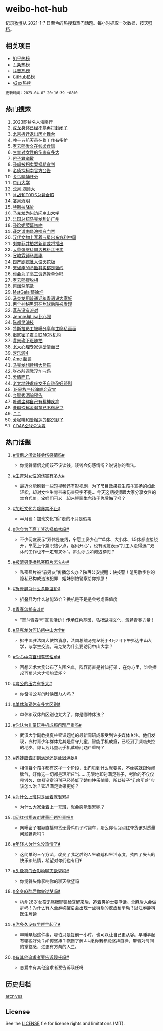 # weibo-hot-hub

记录[微博](https://www.weibo.com)从 2021-1-7 日至今的热搜和热门话题。每小时抓取一次数据，按天[归档](archives)。

## 相关项目

- [知乎热榜](https://github.com/lonnyzhang423/zhihu-hot-hub)
- [头条热榜](https://github.com/lonnyzhang423/toutiao-hot-hub)
- [抖音热榜](https://github.com/lonnyzhang423/douyin-hot-hub)
- [GitHub热榜](https://github.com/lonnyzhang423/github-hot-hub)
- [v2ex热榜](https://github.com/lonnyzhang423/v2ex-hot-hub)


`更新时间：2023-04-07 20:16:39 +0800`

## 热门搜索

1. [2023网络名人海南行](https://m.weibo.cn/search?containerid=100103type%3D1%26t%3D10%26q%3D%232023%E7%BD%91%E7%BB%9C%E5%90%8D%E4%BA%BA%E6%B5%B7%E5%8D%97%E8%A1%8C%23&stream_entry_id=51&isnewpage=1&extparam=seat%3D1%26cate%3D10103%26pos%3D0%26filter_type%3Drealtimehot%26stream_entry_id%3D51%26c_type%3D51%26dgr%3D0%26display_time%3D1680869797%26pre_seqid%3D168086979776502736894&luicode=10000011&lfid=106003type%253D25%2526t%253D3%2526disable_hot%253D1%2526filter_type%253Drealtimehot)
1. [成龙身体已经不能再打封闭了](https://m.weibo.cn/search?containerid=100103type%3D1%26t%3D10%26q%3D%23%E6%88%90%E9%BE%99%E8%BA%AB%E4%BD%93%E5%B7%B2%E7%BB%8F%E4%B8%8D%E8%83%BD%E5%86%8D%E6%89%93%E5%B0%81%E9%97%AD%E4%BA%86%23&stream_entry_id=31&isnewpage=1&extparam=seat%3D1%26stream_entry_id%3D31%26filter_type%3Drealtimehot%26lcate%3D5001%26c_type%3D31%26cate%3D5001%26pos%3D0%26q%3D%2523%25E6%2588%2590%25E9%25BE%2599%25E8%25BA%25AB%25E4%25BD%2593%25E5%25B7%25B2%25E7%25BB%258F%25E4%25B8%258D%25E8%2583%25BD%25E5%2586%258D%25E6%2589%2593%25E5%25B0%2581%25E9%2597%25AD%25E4%25BA%2586%2523%26band_rank%3D1%26realpos%3D1%26dgr%3D0%26flag%3D2%26display_time%3D1680869797%26pre_seqid%3D168086979776502736894&luicode=10000011&lfid=106003type%253D25%2526t%253D3%2526disable_hot%253D1%2526filter_type%253Drealtimehot)
1. [北京拆迁退出历史舞台](https://m.weibo.cn/search?containerid=100103type%3D1%26t%3D10%26q%3D%23%E5%8C%97%E4%BA%AC%E6%8B%86%E8%BF%81%E9%80%80%E5%87%BA%E5%8E%86%E5%8F%B2%E8%88%9E%E5%8F%B0%23&stream_entry_id=31&isnewpage=1&extparam=seat%3D1%26stream_entry_id%3D31%26filter_type%3Drealtimehot%26lcate%3D5001%26c_type%3D31%26cate%3D5001%26pos%3D1%26q%3D%2523%25E5%258C%2597%25E4%25BA%25AC%25E6%258B%2586%25E8%25BF%2581%25E9%2580%2580%25E5%2587%25BA%25E5%258E%2586%25E5%258F%25B2%25E8%2588%259E%25E5%258F%25B0%2523%26band_rank%3D2%26realpos%3D2%26dgr%3D0%26flag%3D1%26display_time%3D1680869797%26pre_seqid%3D168086979776502736894&luicode=10000011&lfid=106003type%253D25%2526t%253D3%2526disable_hot%253D1%2526filter_type%253Drealtimehot)
1. [神十五航天员在轨工作有多忙](https://m.weibo.cn/search?containerid=100103type%3D1%26t%3D10%26q%3D%23%E7%A5%9E%E5%8D%81%E4%BA%94%E8%88%AA%E5%A4%A9%E5%91%98%E5%9C%A8%E8%BD%A8%E5%B7%A5%E4%BD%9C%E6%9C%89%E5%A4%9A%E5%BF%99%23&stream_entry_id=31&isnewpage=1&extparam=seat%3D1%26stream_entry_id%3D31%26filter_type%3Drealtimehot%26lcate%3D5001%26c_type%3D31%26cate%3D5001%26pos%3D2%26q%3D%2523%25E7%25A5%259E%25E5%258D%2581%25E4%25BA%2594%25E8%2588%25AA%25E5%25A4%25A9%25E5%2591%2598%25E5%259C%25A8%25E8%25BD%25A8%25E5%25B7%25A5%25E4%25BD%259C%25E6%259C%2589%25E5%25A4%259A%25E5%25BF%2599%2523%26band_rank%3D3%26realpos%3D3%26dgr%3D0%26flag%3D0%26display_time%3D1680869797%26pre_seqid%3D168086979776502736894&luicode=10000011&lfid=106003type%253D25%2526t%253D3%2526disable_hot%253D1%2526filter_type%253Drealtimehot)
1. [罗云熙发文在线求食谱](https://m.weibo.cn/search?containerid=100103type%3D1%26t%3D10%26q%3D%23%E7%BD%97%E4%BA%91%E7%86%99%E5%8F%91%E6%96%87%E5%9C%A8%E7%BA%BF%E6%B1%82%E9%A3%9F%E8%B0%B1%23&stream_entry_id=31&isnewpage=1&extparam=seat%3D1%26stream_entry_id%3D31%26filter_type%3Drealtimehot%26lcate%3D5001%26c_type%3D31%26cate%3D5001%26pos%3D3%26q%3D%2523%25E7%25BD%2597%25E4%25BA%2591%25E7%2586%2599%25E5%258F%2591%25E6%2596%2587%25E5%259C%25A8%25E7%25BA%25BF%25E6%25B1%2582%25E9%25A3%259F%25E8%25B0%25B1%2523%26band_rank%3D4%26realpos%3D4%26dgr%3D0%26flag%3D1%26display_time%3D1680869797%26pre_seqid%3D168086979776502736894&luicode=10000011&lfid=106003type%253D25%2526t%253D3%2526disable_hot%253D1%2526filter_type%253Drealtimehot)
1. [生育对女性的伤害有多大](https://m.weibo.cn/search?containerid=100103type%3D1%26t%3D10%26q%3D%23%E7%94%9F%E8%82%B2%E5%AF%B9%E5%A5%B3%E6%80%A7%E7%9A%84%E4%BC%A4%E5%AE%B3%E6%9C%89%E5%A4%9A%E5%A4%A7%23&stream_entry_id=31&isnewpage=1&extparam=seat%3D1%26stream_entry_id%3D31%26filter_type%3Drealtimehot%26lcate%3D5001%26c_type%3D31%26cate%3D5001%26pos%3D4%26q%3D%2523%25E7%2594%259F%25E8%2582%25B2%25E5%25AF%25B9%25E5%25A5%25B3%25E6%2580%25A7%25E7%259A%2584%25E4%25BC%25A4%25E5%25AE%25B3%25E6%259C%2589%25E5%25A4%259A%25E5%25A4%25A7%2523%26band_rank%3D5%26realpos%3D5%26dgr%3D0%26flag%3D0%26display_time%3D1680869797%26pre_seqid%3D168086979776502736894&luicode=10000011&lfid=106003type%253D25%2526t%253D3%2526disable_hot%253D1%2526filter_type%253Drealtimehot)
1. [密子君道歉](https://m.weibo.cn/search?containerid=100103type%3D1%26t%3D10%26q%3D%23%E5%AF%86%E5%AD%90%E5%90%9B%E9%81%93%E6%AD%89%23&stream_entry_id=31&isnewpage=1&extparam=seat%3D1%26stream_entry_id%3D31%26filter_type%3Drealtimehot%26lcate%3D5001%26c_type%3D31%26cate%3D5001%26pos%3D5%26q%3D%2523%25E5%25AF%2586%25E5%25AD%2590%25E5%2590%259B%25E9%2581%2593%25E6%25AD%2589%2523%26band_rank%3D6%26realpos%3D6%26dgr%3D0%26flag%3D2%26display_time%3D1680869797%26pre_seqid%3D168086979776502736894&luicode=10000011&lfid=106003type%253D25%2526t%253D3%2526disable_hot%253D1%2526filter_type%253Drealtimehot)
1. [孙卓被拐卖案择期宣判](https://m.weibo.cn/search?containerid=100103type%3D1%26t%3D10%26q%3D%23%E5%AD%99%E5%8D%93%E8%A2%AB%E6%8B%90%E5%8D%96%E6%A1%88%E6%8B%A9%E6%9C%9F%E5%AE%A3%E5%88%A4%23&stream_entry_id=31&isnewpage=1&extparam=seat%3D1%26stream_entry_id%3D31%26filter_type%3Drealtimehot%26lcate%3D5001%26c_type%3D31%26cate%3D5001%26pos%3D6%26q%3D%2523%25E5%25AD%2599%25E5%258D%2593%25E8%25A2%25AB%25E6%258B%2590%25E5%258D%2596%25E6%25A1%2588%25E6%258B%25A9%25E6%259C%259F%25E5%25AE%25A3%25E5%2588%25A4%2523%26band_rank%3D7%26realpos%3D7%26dgr%3D0%26flag%3D1%26display_time%3D1680869797%26pre_seqid%3D168086979776502736894&luicode=10000011&lfid=106003type%253D25%2526t%253D3%2526disable_hot%253D1%2526filter_type%253Drealtimehot)
1. [名侦探柯南官方公告](https://m.weibo.cn/search?containerid=100103type%3D1%26t%3D10%26q%3D%23%E5%90%8D%E4%BE%A6%E6%8E%A2%E6%9F%AF%E5%8D%97%E5%AE%98%E6%96%B9%E5%85%AC%E5%91%8A%23&stream_entry_id=31&isnewpage=1&extparam=seat%3D1%26stream_entry_id%3D31%26filter_type%3Drealtimehot%26lcate%3D5001%26c_type%3D31%26cate%3D5001%26pos%3D7%26q%3D%2523%25E5%2590%258D%25E4%25BE%25A6%25E6%258E%25A2%25E6%259F%25AF%25E5%258D%2597%25E5%25AE%2598%25E6%2596%25B9%25E5%2585%25AC%25E5%2591%258A%2523%26band_rank%3D8%26realpos%3D8%26dgr%3D0%26flag%3D0%26display_time%3D1680869797%26pre_seqid%3D168086979776502736894&luicode=10000011&lfid=106003type%253D25%2526t%253D3%2526disable_hot%253D1%2526filter_type%253Drealtimehot)
1. [龙马精神开分](https://m.weibo.cn/search?containerid=100103type%3D1%26t%3D10%26q%3D%23%E9%BE%99%E9%A9%AC%E7%B2%BE%E7%A5%9E%E5%BC%80%E5%88%86%23&stream_entry_id=31&isnewpage=1&extparam=seat%3D1%26stream_entry_id%3D31%26filter_type%3Drealtimehot%26lcate%3D5001%26c_type%3D31%26cate%3D5001%26pos%3D8%26q%3D%2523%25E9%25BE%2599%25E9%25A9%25AC%25E7%25B2%25BE%25E7%25A5%259E%25E5%25BC%2580%25E5%2588%2586%2523%26band_rank%3D9%26realpos%3D9%26dgr%3D0%26flag%3D1%26display_time%3D1680869797%26pre_seqid%3D168086979776502736894&luicode=10000011&lfid=106003type%253D25%2526t%253D3%2526disable_hot%253D1%2526filter_type%253Drealtimehot)
1. [中山大学](https://m.weibo.cn/search?containerid=100103type%3D1%26t%3D10%26q%3D%E4%B8%AD%E5%B1%B1%E5%A4%A7%E5%AD%A6&stream_entry_id=31&isnewpage=1&extparam=seat%3D1%26stream_entry_id%3D31%26filter_type%3Drealtimehot%26lcate%3D5001%26c_type%3D31%26cate%3D5001%26pos%3D9%26q%3D%25E4%25B8%25AD%25E5%25B1%25B1%25E5%25A4%25A7%25E5%25AD%25A6%26band_rank%3D10%26realpos%3D10%26dgr%3D0%26flag%3D2%26display_time%3D1680869797%26pre_seqid%3D168086979776502736894&luicode=10000011&lfid=106003type%253D25%2526t%253D3%2526disable_hot%253D1%2526filter_type%253Drealtimehot)
1. [沈月 湖师大](https://m.weibo.cn/search?containerid=100103type%3D1%26t%3D10%26q%3D%E6%B2%88%E6%9C%88+%E6%B9%96%E5%B8%88%E5%A4%A7&stream_entry_id=31&isnewpage=1&extparam=seat%3D1%26stream_entry_id%3D31%26filter_type%3Drealtimehot%26lcate%3D5001%26c_type%3D31%26cate%3D5001%26pos%3D10%26q%3D%25E6%25B2%2588%25E6%259C%2588%2520%25E6%25B9%2596%25E5%25B8%2588%25E5%25A4%25A7%26band_rank%3D11%26realpos%3D11%26dgr%3D0%26flag%3D2%26display_time%3D1680869797%26pre_seqid%3D168086979776502736894&luicode=10000011&lfid=106003type%253D25%2526t%253D3%2526disable_hot%253D1%2526filter_type%253Drealtimehot)
1. [肖战和TODS总裁合照](https://m.weibo.cn/search?containerid=100103type%3D1%26t%3D10%26q%3D%23%E8%82%96%E6%88%98%E5%92%8CTODS%E6%80%BB%E8%A3%81%E5%90%88%E7%85%A7%23&stream_entry_id=31&isnewpage=1&extparam=seat%3D1%26stream_entry_id%3D31%26filter_type%3Drealtimehot%26lcate%3D5001%26c_type%3D31%26cate%3D5001%26pos%3D11%26q%3D%2523%25E8%2582%2596%25E6%2588%2598%25E5%2592%258CTODS%25E6%2580%25BB%25E8%25A3%2581%25E5%2590%2588%25E7%2585%25A7%2523%26band_rank%3D12%26realpos%3D12%26dgr%3D0%26flag%3D1%26display_time%3D1680869797%26pre_seqid%3D168086979776502736894&luicode=10000011&lfid=106003type%253D25%2526t%253D3%2526disable_hot%253D1%2526filter_type%253Drealtimehot)
1. [裳月烬明](https://m.weibo.cn/search?containerid=100103type%3D1%26t%3D10%26q%3D%E8%A3%B3%E6%9C%88%E7%83%AC%E6%98%8E&stream_entry_id=31&isnewpage=1&extparam=seat%3D1%26stream_entry_id%3D31%26filter_type%3Drealtimehot%26lcate%3D5001%26c_type%3D31%26cate%3D5001%26pos%3D12%26q%3D%25E8%25A3%25B3%25E6%259C%2588%25E7%2583%25AC%25E6%2598%258E%26band_rank%3D13%26realpos%3D13%26dgr%3D0%26flag%3D0%26display_time%3D1680869797%26pre_seqid%3D168086979776502736894&luicode=10000011&lfid=106003type%253D25%2526t%253D3%2526disable_hot%253D1%2526filter_type%253Drealtimehot)
1. [特斯拉降价](https://m.weibo.cn/search?containerid=100103type%3D1%26t%3D10%26q%3D%E7%89%B9%E6%96%AF%E6%8B%89%E9%99%8D%E4%BB%B7&stream_entry_id=31&isnewpage=1&extparam=seat%3D1%26stream_entry_id%3D31%26filter_type%3Drealtimehot%26lcate%3D5001%26c_type%3D31%26cate%3D5001%26pos%3D13%26q%3D%25E7%2589%25B9%25E6%2596%25AF%25E6%258B%2589%25E9%2599%258D%25E4%25BB%25B7%26band_rank%3D14%26realpos%3D14%26dgr%3D0%26flag%3D0%26display_time%3D1680869797%26pre_seqid%3D168086979776502736894&luicode=10000011&lfid=106003type%253D25%2526t%253D3%2526disable_hot%253D1%2526filter_type%253Drealtimehot)
1. [马克龙为何访问中山大学](https://m.weibo.cn/search?containerid=100103type%3D1%26t%3D10%26q%3D%23%E9%A9%AC%E5%85%8B%E9%BE%99%E4%B8%BA%E4%BD%95%E8%AE%BF%E9%97%AE%E4%B8%AD%E5%B1%B1%E5%A4%A7%E5%AD%A6%23&stream_entry_id=31&isnewpage=1&extparam=seat%3D1%26stream_entry_id%3D31%26filter_type%3Drealtimehot%26lcate%3D5001%26c_type%3D31%26cate%3D5001%26pos%3D14%26q%3D%2523%25E9%25A9%25AC%25E5%2585%258B%25E9%25BE%2599%25E4%25B8%25BA%25E4%25BD%2595%25E8%25AE%25BF%25E9%2597%25AE%25E4%25B8%25AD%25E5%25B1%25B1%25E5%25A4%25A7%25E5%25AD%25A6%2523%26band_rank%3D15%26realpos%3D15%26dgr%3D0%26flag%3D0%26display_time%3D1680869797%26pre_seqid%3D168086979776502736894&luicode=10000011&lfid=106003type%253D25%2526t%253D3%2526disable_hot%253D1%2526filter_type%253Drealtimehot)
1. [法国总统马克龙到访广州](https://m.weibo.cn/search?containerid=100103type%3D1%26t%3D10%26q%3D%23%E6%B3%95%E5%9B%BD%E6%80%BB%E7%BB%9F%E9%A9%AC%E5%85%8B%E9%BE%99%E5%88%B0%E8%AE%BF%E5%B9%BF%E5%B7%9E%23&stream_entry_id=31&isnewpage=1&extparam=seat%3D1%26stream_entry_id%3D31%26filter_type%3Drealtimehot%26lcate%3D5001%26c_type%3D31%26cate%3D5001%26pos%3D15%26q%3D%2523%25E6%25B3%2595%25E5%259B%25BD%25E6%2580%25BB%25E7%25BB%259F%25E9%25A9%25AC%25E5%2585%258B%25E9%25BE%2599%25E5%2588%25B0%25E8%25AE%25BF%25E5%25B9%25BF%25E5%25B7%259E%2523%26band_rank%3D16%26realpos%3D16%26dgr%3D0%26flag%3D0%26display_time%3D1680869797%26pre_seqid%3D168086979776502736894&luicode=10000011&lfid=106003type%253D25%2526t%253D3%2526disable_hot%253D1%2526filter_type%253Drealtimehot)
1. [孙珍妮荧幕初吻](https://m.weibo.cn/search?containerid=100103type%3D1%26t%3D10%26q%3D%23%E5%AD%99%E7%8F%8D%E5%A6%AE%E8%8D%A7%E5%B9%95%E5%88%9D%E5%90%BB%23&stream_entry_id=31&isnewpage=1&extparam=seat%3D1%26stream_entry_id%3D31%26filter_type%3Drealtimehot%26lcate%3D5001%26c_type%3D31%26cate%3D5001%26pos%3D16%26q%3D%2523%25E5%25AD%2599%25E7%258F%258D%25E5%25A6%25AE%25E8%258D%25A7%25E5%25B9%2595%25E5%2588%259D%25E5%2590%25BB%2523%26band_rank%3D17%26realpos%3D17%26dgr%3D0%26flag%3D1%26display_time%3D1680869797%26pre_seqid%3D168086979776502736894&luicode=10000011&lfid=106003type%253D25%2526t%253D3%2526disable_hot%253D1%2526filter_type%253Drealtimehot)
1. [薛之谦南昌演唱会门票](https://m.weibo.cn/search?containerid=100103type%3D1%26t%3D10%26q%3D%E8%96%9B%E4%B9%8B%E8%B0%A6%E5%8D%97%E6%98%8C%E6%BC%94%E5%94%B1%E4%BC%9A%E9%97%A8%E7%A5%A8&stream_entry_id=31&isnewpage=1&extparam=seat%3D1%26stream_entry_id%3D31%26filter_type%3Drealtimehot%26lcate%3D5001%26c_type%3D31%26cate%3D5001%26pos%3D17%26q%3D%25E8%2596%259B%25E4%25B9%258B%25E8%25B0%25A6%25E5%258D%2597%25E6%2598%258C%25E6%25BC%2594%25E5%2594%25B1%25E4%25BC%259A%25E9%2597%25A8%25E7%25A5%25A8%26band_rank%3D18%26realpos%3D18%26dgr%3D0%26flag%3D0%26display_time%3D1680869797%26pre_seqid%3D168086979776502736894&luicode=10000011&lfid=106003type%253D25%2526t%253D3%2526disable_hot%253D1%2526filter_type%253Drealtimehot)
1. [汉代文物上写着五星出东方利中国](https://m.weibo.cn/search?containerid=100103type%3D1%26t%3D10%26q%3D%23%E6%B1%89%E4%BB%A3%E6%96%87%E7%89%A9%E4%B8%8A%E5%86%99%E7%9D%80%E4%BA%94%E6%98%9F%E5%87%BA%E4%B8%9C%E6%96%B9%E5%88%A9%E4%B8%AD%E5%9B%BD%23&stream_entry_id=31&isnewpage=1&extparam=seat%3D1%26stream_entry_id%3D31%26filter_type%3Drealtimehot%26lcate%3D5001%26c_type%3D31%26cate%3D5001%26pos%3D18%26q%3D%2523%25E6%25B1%2589%25E4%25BB%25A3%25E6%2596%2587%25E7%2589%25A9%25E4%25B8%258A%25E5%2586%2599%25E7%259D%2580%25E4%25BA%2594%25E6%2598%259F%25E5%2587%25BA%25E4%25B8%259C%25E6%2596%25B9%25E5%2588%25A9%25E4%25B8%25AD%25E5%259B%25BD%2523%26band_rank%3D19%26realpos%3D19%26dgr%3D0%26flag%3D1%26display_time%3D1680869797%26pre_seqid%3D168086979776502736894&luicode=10000011&lfid=106003type%253D25%2526t%253D3%2526disable_hot%253D1%2526filter_type%253Drealtimehot)
1. [刘亦菲井柏然新剧或将播出](https://m.weibo.cn/search?containerid=100103type%3D1%26t%3D10%26q%3D%23%E5%88%98%E4%BA%A6%E8%8F%B2%E4%BA%95%E6%9F%8F%E7%84%B6%E6%96%B0%E5%89%A7%E6%88%96%E5%B0%86%E6%92%AD%E5%87%BA%23&stream_entry_id=31&isnewpage=1&extparam=seat%3D1%26stream_entry_id%3D31%26filter_type%3Drealtimehot%26lcate%3D5001%26c_type%3D31%26cate%3D5001%26pos%3D19%26q%3D%2523%25E5%2588%2598%25E4%25BA%25A6%25E8%258F%25B2%25E4%25BA%2595%25E6%259F%258F%25E7%2584%25B6%25E6%2596%25B0%25E5%2589%25A7%25E6%2588%2596%25E5%25B0%2586%25E6%2592%25AD%25E5%2587%25BA%2523%26band_rank%3D20%26realpos%3D20%26dgr%3D0%26flag%3D0%26display_time%3D1680869797%26pre_seqid%3D168086979776502736894&luicode=10000011&lfid=106003type%253D25%2526t%253D3%2526disable_hot%253D1%2526filter_type%253Drealtimehot)
1. [大量张继科周边被粉丝甩卖](https://m.weibo.cn/search?containerid=100103type%3D1%26t%3D10%26q%3D%23%E5%A4%A7%E9%87%8F%E5%BC%A0%E7%BB%A7%E7%A7%91%E5%91%A8%E8%BE%B9%E8%A2%AB%E7%B2%89%E4%B8%9D%E7%94%A9%E5%8D%96%23&stream_entry_id=31&isnewpage=1&extparam=seat%3D1%26stream_entry_id%3D31%26filter_type%3Drealtimehot%26lcate%3D5001%26c_type%3D31%26cate%3D5001%26pos%3D20%26q%3D%2523%25E5%25A4%25A7%25E9%2587%258F%25E5%25BC%25A0%25E7%25BB%25A7%25E7%25A7%2591%25E5%2591%25A8%25E8%25BE%25B9%25E8%25A2%25AB%25E7%25B2%2589%25E4%25B8%259D%25E7%2594%25A9%25E5%258D%2596%2523%26band_rank%3D21%26realpos%3D21%26dgr%3D0%26flag%3D2%26display_time%3D1680869797%26pre_seqid%3D168086979776502736894&luicode=10000011&lfid=106003type%253D25%2526t%253D3%2526disable_hot%253D1%2526filter_type%253Drealtimehot)
1. [贺峻霖锤马嘉祺](https://m.weibo.cn/search?containerid=100103type%3D1%26t%3D10%26q%3D%23%E8%B4%BA%E5%B3%BB%E9%9C%96%E9%94%A4%E9%A9%AC%E5%98%89%E7%A5%BA%23&stream_entry_id=31&isnewpage=1&extparam=seat%3D1%26stream_entry_id%3D31%26filter_type%3Drealtimehot%26lcate%3D5001%26c_type%3D31%26cate%3D5001%26pos%3D21%26q%3D%2523%25E8%25B4%25BA%25E5%25B3%25BB%25E9%259C%2596%25E9%2594%25A4%25E9%25A9%25AC%25E5%2598%2589%25E7%25A5%25BA%2523%26band_rank%3D22%26realpos%3D22%26dgr%3D0%26flag%3D1%26display_time%3D1680869797%26pre_seqid%3D168086979776502736894&luicode=10000011&lfid=106003type%253D25%2526t%253D3%2526disable_hot%253D1%2526filter_type%253Drealtimehot)
1. [国产剧疯批人设天花板](https://m.weibo.cn/search?containerid=100103type%3D1%26t%3D10%26q%3D%23%E5%9B%BD%E4%BA%A7%E5%89%A7%E7%96%AF%E6%89%B9%E4%BA%BA%E8%AE%BE%E5%A4%A9%E8%8A%B1%E6%9D%BF%23&stream_entry_id=31&isnewpage=1&extparam=seat%3D1%26stream_entry_id%3D31%26filter_type%3Drealtimehot%26lcate%3D5001%26c_type%3D31%26cate%3D5001%26pos%3D22%26q%3D%2523%25E5%259B%25BD%25E4%25BA%25A7%25E5%2589%25A7%25E7%2596%25AF%25E6%2589%25B9%25E4%25BA%25BA%25E8%25AE%25BE%25E5%25A4%25A9%25E8%258A%25B1%25E6%259D%25BF%2523%26band_rank%3D23%26realpos%3D23%26dgr%3D0%26flag%3D1%26display_time%3D1680869797%26pre_seqid%3D168086979776502736894&luicode=10000011&lfid=106003type%253D25%2526t%253D3%2526disable_hot%253D1%2526filter_type%253Drealtimehot)
1. [天蝎座的冷酷其实都是装的](https://m.weibo.cn/search?containerid=100103type%3D1%26t%3D10%26q%3D%23%E5%A4%A9%E8%9D%8E%E5%BA%A7%E7%9A%84%E5%86%B7%E9%85%B7%E5%85%B6%E5%AE%9E%E9%83%BD%E6%98%AF%E8%A3%85%E7%9A%84%23&stream_entry_id=31&isnewpage=1&extparam=seat%3D1%26stream_entry_id%3D31%26filter_type%3Drealtimehot%26lcate%3D5001%26c_type%3D31%26cate%3D5001%26pos%3D23%26q%3D%2523%25E5%25A4%25A9%25E8%259D%258E%25E5%25BA%25A7%25E7%259A%2584%25E5%2586%25B7%25E9%2585%25B7%25E5%2585%25B6%25E5%25AE%259E%25E9%2583%25BD%25E6%2598%25AF%25E8%25A3%2585%25E7%259A%2584%2523%26band_rank%3D24%26realpos%3D24%26dgr%3D0%26flag%3D0%26display_time%3D1680869797%26pre_seqid%3D168086979776502736894&luicode=10000011&lfid=106003type%253D25%2526t%253D3%2526disable_hot%253D1%2526filter_type%253Drealtimehot)
1. [你会为了高工资选择单休吗](https://m.weibo.cn/search?containerid=100103type%3D1%26t%3D10%26q%3D%23%E4%BD%A0%E4%BC%9A%E4%B8%BA%E4%BA%86%E9%AB%98%E5%B7%A5%E8%B5%84%E9%80%89%E6%8B%A9%E5%8D%95%E4%BC%91%E5%90%97%23&stream_entry_id=31&isnewpage=1&extparam=seat%3D1%26stream_entry_id%3D31%26filter_type%3Drealtimehot%26lcate%3D5001%26c_type%3D31%26cate%3D5001%26pos%3D24%26q%3D%2523%25E4%25BD%25A0%25E4%25BC%259A%25E4%25B8%25BA%25E4%25BA%2586%25E9%25AB%2598%25E5%25B7%25A5%25E8%25B5%2584%25E9%2580%2589%25E6%258B%25A9%25E5%258D%2595%25E4%25BC%2591%25E5%2590%2597%2523%26band_rank%3D25%26realpos%3D25%26dgr%3D0%26flag%3D0%26display_time%3D1680869797%26pre_seqid%3D168086979776502736894&luicode=10000011&lfid=106003type%253D25%2526t%253D3%2526disable_hot%253D1%2526filter_type%253Drealtimehot)
1. [罗云熙瘦脱相](https://m.weibo.cn/search?containerid=100103type%3D1%26t%3D10%26q%3D%E7%BD%97%E4%BA%91%E7%86%99%E7%98%A6%E8%84%B1%E7%9B%B8&stream_entry_id=31&isnewpage=1&extparam=seat%3D1%26stream_entry_id%3D31%26filter_type%3Drealtimehot%26lcate%3D5001%26c_type%3D31%26cate%3D5001%26pos%3D25%26q%3D%25E7%25BD%2597%25E4%25BA%2591%25E7%2586%2599%25E7%2598%25A6%25E8%2584%25B1%25E7%259B%25B8%26band_rank%3D26%26realpos%3D26%26dgr%3D0%26flag%3D0%26display_time%3D1680869797%26pre_seqid%3D168086979776502736894&luicode=10000011&lfid=106003type%253D25%2526t%253D3%2526disable_hot%253D1%2526filter_type%253Drealtimehot)
1. [南烟斋笔录](https://m.weibo.cn/search?containerid=100103type%3D1%26t%3D10%26q%3D%E5%8D%97%E7%83%9F%E6%96%8B%E7%AC%94%E5%BD%95&stream_entry_id=31&isnewpage=1&extparam=seat%3D1%26stream_entry_id%3D31%26filter_type%3Drealtimehot%26lcate%3D5001%26c_type%3D31%26cate%3D5001%26pos%3D26%26q%3D%25E5%258D%2597%25E7%2583%259F%25E6%2596%258B%25E7%25AC%2594%25E5%25BD%2595%26band_rank%3D27%26realpos%3D27%26dgr%3D0%26flag%3D0%26display_time%3D1680869797%26pre_seqid%3D168086979776502736894&luicode=10000011&lfid=106003type%253D25%2526t%253D3%2526disable_hot%253D1%2526filter_type%253Drealtimehot)
1. [MetGala 蔡徐坤](https://m.weibo.cn/search?containerid=100103type%3D1%26t%3D10%26q%3DMetGala+%E8%94%A1%E5%BE%90%E5%9D%A4&stream_entry_id=31&isnewpage=1&extparam=seat%3D1%26stream_entry_id%3D31%26filter_type%3Drealtimehot%26lcate%3D5001%26c_type%3D31%26cate%3D5001%26pos%3D27%26q%3DMetGala%2520%25E8%2594%25A1%25E5%25BE%2590%25E5%259D%25A4%26band_rank%3D28%26realpos%3D28%26dgr%3D0%26flag%3D0%26display_time%3D1680869797%26pre_seqid%3D168086979776502736894&luicode=10000011&lfid=106003type%253D25%2526t%253D3%2526disable_hot%253D1%2526filter_type%253Drealtimehot)
1. [马克龙用普通话和粤语说大家好](https://m.weibo.cn/search?containerid=100103type%3D1%26t%3D10%26q%3D%23%E9%A9%AC%E5%85%8B%E9%BE%99%E7%94%A8%E6%99%AE%E9%80%9A%E8%AF%9D%E5%92%8C%E7%B2%A4%E8%AF%AD%E8%AF%B4%E5%A4%A7%E5%AE%B6%E5%A5%BD%23&stream_entry_id=31&isnewpage=1&extparam=seat%3D1%26stream_entry_id%3D31%26filter_type%3Drealtimehot%26lcate%3D5001%26c_type%3D31%26cate%3D5001%26pos%3D28%26q%3D%2523%25E9%25A9%25AC%25E5%2585%258B%25E9%25BE%2599%25E7%2594%25A8%25E6%2599%25AE%25E9%2580%259A%25E8%25AF%259D%25E5%2592%258C%25E7%25B2%25A4%25E8%25AF%25AD%25E8%25AF%25B4%25E5%25A4%25A7%25E5%25AE%25B6%25E5%25A5%25BD%2523%26band_rank%3D29%26realpos%3D29%26dgr%3D0%26flag%3D0%26display_time%3D1680869797%26pre_seqid%3D168086979776502736894&luicode=10000011&lfid=106003type%253D25%2526t%253D3%2526disable_hot%253D1%2526filter_type%253Drealtimehot)
1. [两个神秘黑洞在地球后院被发现](https://m.weibo.cn/search?containerid=100103type%3D1%26t%3D10%26q%3D%23%E4%B8%A4%E4%B8%AA%E7%A5%9E%E7%A7%98%E9%BB%91%E6%B4%9E%E5%9C%A8%E5%9C%B0%E7%90%83%E5%90%8E%E9%99%A2%E8%A2%AB%E5%8F%91%E7%8E%B0%23&stream_entry_id=31&isnewpage=1&extparam=seat%3D1%26stream_entry_id%3D31%26filter_type%3Drealtimehot%26lcate%3D5001%26c_type%3D31%26cate%3D5001%26pos%3D29%26q%3D%2523%25E4%25B8%25A4%25E4%25B8%25AA%25E7%25A5%259E%25E7%25A7%2598%25E9%25BB%2591%25E6%25B4%259E%25E5%259C%25A8%25E5%259C%25B0%25E7%2590%2583%25E5%2590%258E%25E9%2599%25A2%25E8%25A2%25AB%25E5%258F%2591%25E7%258E%25B0%2523%26band_rank%3D30%26realpos%3D30%26dgr%3D0%26flag%3D0%26display_time%3D1680869797%26pre_seqid%3D168086979776502736894&luicode=10000011&lfid=106003type%253D25%2526t%253D3%2526disable_hot%253D1%2526filter_type%253Drealtimehot)
1. [草东没有派对](https://m.weibo.cn/search?containerid=100103type%3D1%26t%3D10%26q%3D%E8%8D%89%E4%B8%9C%E6%B2%A1%E6%9C%89%E6%B4%BE%E5%AF%B9&stream_entry_id=31&isnewpage=1&extparam=seat%3D1%26stream_entry_id%3D31%26filter_type%3Drealtimehot%26lcate%3D5001%26c_type%3D31%26cate%3D5001%26pos%3D30%26q%3D%25E8%258D%2589%25E4%25B8%259C%25E6%25B2%25A1%25E6%259C%2589%25E6%25B4%25BE%25E5%25AF%25B9%26band_rank%3D31%26realpos%3D31%26dgr%3D0%26flag%3D1%26display_time%3D1680869797%26pre_seqid%3D168086979776502736894&luicode=10000011&lfid=106003type%253D25%2526t%253D3%2526disable_hot%253D1%2526filter_type%253Drealtimehot)
1. [Jennie与Lisa比心照](https://m.weibo.cn/search?containerid=100103type%3D1%26t%3D10%26q%3D%23Jennie%E4%B8%8ELisa%E6%AF%94%E5%BF%83%E7%85%A7%23&stream_entry_id=31&isnewpage=1&extparam=seat%3D1%26stream_entry_id%3D31%26filter_type%3Drealtimehot%26lcate%3D5001%26c_type%3D31%26cate%3D5001%26pos%3D31%26q%3D%2523Jennie%25E4%25B8%258ELisa%25E6%25AF%2594%25E5%25BF%2583%25E7%2585%25A7%2523%26band_rank%3D32%26realpos%3D32%26dgr%3D0%26flag%3D1%26display_time%3D1680869797%26pre_seqid%3D168086979776502736894&luicode=10000011&lfid=106003type%253D25%2526t%253D3%2526disable_hot%253D1%2526filter_type%253Drealtimehot)
1. [陈都灵演技](https://m.weibo.cn/search?containerid=100103type%3D1%26t%3D10%26q%3D%E9%99%88%E9%83%BD%E7%81%B5%E6%BC%94%E6%8A%80&stream_entry_id=31&isnewpage=1&extparam=seat%3D1%26stream_entry_id%3D31%26filter_type%3Drealtimehot%26lcate%3D5001%26c_type%3D31%26cate%3D5001%26pos%3D32%26q%3D%25E9%2599%2588%25E9%2583%25BD%25E7%2581%25B5%25E6%25BC%2594%25E6%258A%2580%26band_rank%3D33%26realpos%3D33%26dgr%3D0%26flag%3D0%26display_time%3D1680869797%26pre_seqid%3D168086979776502736894&luicode=10000011&lfid=106003type%253D25%2526t%253D3%2526disable_hot%253D1%2526filter_type%253Drealtimehot)
1. [特斯拉员工被曝分享车主隐私画面](https://m.weibo.cn/search?containerid=100103type%3D1%26t%3D10%26q%3D%23%E7%89%B9%E6%96%AF%E6%8B%89%E5%91%98%E5%B7%A5%E8%A2%AB%E6%9B%9D%E5%88%86%E4%BA%AB%E8%BD%A6%E4%B8%BB%E9%9A%90%E7%A7%81%E7%94%BB%E9%9D%A2%23&stream_entry_id=31&isnewpage=1&extparam=seat%3D1%26stream_entry_id%3D31%26filter_type%3Drealtimehot%26lcate%3D5001%26c_type%3D31%26cate%3D5001%26pos%3D33%26q%3D%2523%25E7%2589%25B9%25E6%2596%25AF%25E6%258B%2589%25E5%2591%2598%25E5%25B7%25A5%25E8%25A2%25AB%25E6%259B%259D%25E5%2588%2586%25E4%25BA%25AB%25E8%25BD%25A6%25E4%25B8%25BB%25E9%259A%2590%25E7%25A7%2581%25E7%2594%25BB%25E9%259D%25A2%2523%26band_rank%3D34%26realpos%3D34%26dgr%3D0%26flag%3D0%26display_time%3D1680869797%26pre_seqid%3D168086979776502736894&luicode=10000011&lfid=106003type%253D25%2526t%253D3%2526disable_hot%253D1%2526filter_type%253Drealtimehot)
1. [起底密子君关联MCN机构](https://m.weibo.cn/search?containerid=100103type%3D1%26t%3D10%26q%3D%23%E8%B5%B7%E5%BA%95%E5%AF%86%E5%AD%90%E5%90%9B%E5%85%B3%E8%81%94MCN%E6%9C%BA%E6%9E%84%23&stream_entry_id=31&isnewpage=1&extparam=seat%3D1%26stream_entry_id%3D31%26filter_type%3Drealtimehot%26lcate%3D5001%26c_type%3D31%26cate%3D5001%26pos%3D34%26q%3D%2523%25E8%25B5%25B7%25E5%25BA%2595%25E5%25AF%2586%25E5%25AD%2590%25E5%2590%259B%25E5%2585%25B3%25E8%2581%2594MCN%25E6%259C%25BA%25E6%259E%2584%2523%26band_rank%3D35%26realpos%3D35%26dgr%3D0%26flag%3D0%26display_time%3D1680869797%26pre_seqid%3D168086979776502736894&luicode=10000011&lfid=106003type%253D25%2526t%253D3%2526disable_hot%253D1%2526filter_type%253Drealtimehot)
1. [黄景瑜下班随拍](https://m.weibo.cn/search?containerid=100103type%3D1%26t%3D10%26q%3D%23%E9%BB%84%E6%99%AF%E7%91%9C%E4%B8%8B%E7%8F%AD%E9%9A%8F%E6%8B%8D%23&stream_entry_id=31&isnewpage=1&extparam=seat%3D1%26stream_entry_id%3D31%26filter_type%3Drealtimehot%26lcate%3D5001%26c_type%3D31%26cate%3D5001%26pos%3D35%26q%3D%2523%25E9%25BB%2584%25E6%2599%25AF%25E7%2591%259C%25E4%25B8%258B%25E7%258F%25AD%25E9%259A%258F%25E6%258B%258D%2523%26band_rank%3D36%26realpos%3D36%26dgr%3D0%26flag%3D1%26display_time%3D1680869797%26pre_seqid%3D168086979776502736894&luicode=10000011&lfid=106003type%253D25%2526t%253D3%2526disable_hot%253D1%2526filter_type%253Drealtimehot)
1. [北大心理专家评爱情而已](https://m.weibo.cn/search?containerid=100103type%3D1%26t%3D10%26q%3D%23%E5%8C%97%E5%A4%A7%E5%BF%83%E7%90%86%E4%B8%93%E5%AE%B6%E8%AF%84%E7%88%B1%E6%83%85%E8%80%8C%E5%B7%B2%23&stream_entry_id=31&isnewpage=1&extparam=seat%3D1%26stream_entry_id%3D31%26filter_type%3Drealtimehot%26lcate%3D5001%26c_type%3D31%26cate%3D5001%26pos%3D36%26q%3D%2523%25E5%258C%2597%25E5%25A4%25A7%25E5%25BF%2583%25E7%2590%2586%25E4%25B8%2593%25E5%25AE%25B6%25E8%25AF%2584%25E7%2588%25B1%25E6%2583%2585%25E8%2580%258C%25E5%25B7%25B2%2523%26band_rank%3D37%26realpos%3D37%26dgr%3D0%26flag%3D1%26display_time%3D1680869797%26pre_seqid%3D168086979776502736894&luicode=10000011&lfid=106003type%253D25%2526t%253D3%2526disable_hot%253D1%2526filter_type%253Drealtimehot)
1. [欢乐颂4](https://m.weibo.cn/search?containerid=100103type%3D1%26t%3D10%26q%3D%E6%AC%A2%E4%B9%90%E9%A2%824&stream_entry_id=31&isnewpage=1&extparam=seat%3D1%26stream_entry_id%3D31%26filter_type%3Drealtimehot%26lcate%3D5001%26c_type%3D31%26cate%3D5001%26pos%3D37%26q%3D%25E6%25AC%25A2%25E4%25B9%2590%25E9%25A2%25824%26band_rank%3D38%26realpos%3D38%26dgr%3D0%26flag%3D1%26display_time%3D1680869797%26pre_seqid%3D168086979776502736894&luicode=10000011&lfid=106003type%253D25%2526t%253D3%2526disable_hot%253D1%2526filter_type%253Drealtimehot)
1. [Ame 超哥](https://m.weibo.cn/search?containerid=100103type%3D1%26t%3D10%26q%3DAme+%E8%B6%85%E5%93%A5&stream_entry_id=31&isnewpage=1&extparam=seat%3D1%26stream_entry_id%3D31%26filter_type%3Drealtimehot%26lcate%3D5001%26c_type%3D31%26cate%3D5001%26pos%3D38%26q%3DAme%2520%25E8%25B6%2585%25E5%2593%25A5%26band_rank%3D39%26realpos%3D39%26dgr%3D0%26flag%3D1%26display_time%3D1680869797%26pre_seqid%3D168086979776502736894&luicode=10000011&lfid=106003type%253D25%2526t%253D3%2526disable_hot%253D1%2526filter_type%253Drealtimehot)
1. [马克龙想续租大熊猫](https://m.weibo.cn/search?containerid=100103type%3D1%26t%3D10%26q%3D%23%E9%A9%AC%E5%85%8B%E9%BE%99%E6%83%B3%E7%BB%AD%E7%A7%9F%E5%A4%A7%E7%86%8A%E7%8C%AB%23&stream_entry_id=31&isnewpage=1&extparam=seat%3D1%26stream_entry_id%3D31%26filter_type%3Drealtimehot%26lcate%3D5001%26c_type%3D31%26cate%3D5001%26pos%3D39%26q%3D%2523%25E9%25A9%25AC%25E5%2585%258B%25E9%25BE%2599%25E6%2583%25B3%25E7%25BB%25AD%25E7%25A7%259F%25E5%25A4%25A7%25E7%2586%258A%25E7%258C%25AB%2523%26band_rank%3D40%26realpos%3D40%26dgr%3D0%26flag%3D0%26display_time%3D1680869797%26pre_seqid%3D168086979776502736894&luicode=10000011&lfid=106003type%253D25%2526t%253D3%2526disable_hot%253D1%2526filter_type%253Drealtimehot)
1. [张杰辟谣武汉加五场](https://m.weibo.cn/search?containerid=100103type%3D1%26t%3D10%26q%3D%23%E5%BC%A0%E6%9D%B0%E8%BE%9F%E8%B0%A3%E6%AD%A6%E6%B1%89%E5%8A%A0%E4%BA%94%E5%9C%BA%23&stream_entry_id=31&isnewpage=1&extparam=seat%3D1%26stream_entry_id%3D31%26filter_type%3Drealtimehot%26lcate%3D5001%26c_type%3D31%26cate%3D5001%26pos%3D40%26q%3D%2523%25E5%25BC%25A0%25E6%259D%25B0%25E8%25BE%259F%25E8%25B0%25A3%25E6%25AD%25A6%25E6%25B1%2589%25E5%258A%25A0%25E4%25BA%2594%25E5%259C%25BA%2523%26band_rank%3D41%26realpos%3D41%26dgr%3D0%26flag%3D0%26display_time%3D1680869797%26pre_seqid%3D168086979776502736894&luicode=10000011&lfid=106003type%253D25%2526t%253D3%2526disable_hot%253D1%2526filter_type%253Drealtimehot)
1. [爱情而已](https://m.weibo.cn/search?containerid=100103type%3D1%26t%3D10%26q%3D%E7%88%B1%E6%83%85%E8%80%8C%E5%B7%B2&stream_entry_id=31&isnewpage=1&extparam=seat%3D1%26stream_entry_id%3D31%26filter_type%3Drealtimehot%26lcate%3D5001%26c_type%3D31%26cate%3D5001%26pos%3D41%26q%3D%25E7%2588%25B1%25E6%2583%2585%25E8%2580%258C%25E5%25B7%25B2%26band_rank%3D42%26realpos%3D42%26dgr%3D0%26flag%3D1%26display_time%3D1680869797%26pre_seqid%3D168086979776502736894&luicode=10000011&lfid=106003type%253D25%2526t%253D3%2526disable_hot%253D1%2526filter_type%253Drealtimehot)
1. [老太地铁求座女子自称孕妇怒怼](https://m.weibo.cn/search?containerid=100103type%3D1%26t%3D10%26q%3D%23%E8%80%81%E5%A4%AA%E5%9C%B0%E9%93%81%E6%B1%82%E5%BA%A7%E5%A5%B3%E5%AD%90%E8%87%AA%E7%A7%B0%E5%AD%95%E5%A6%87%E6%80%92%E6%80%BC%23&stream_entry_id=31&isnewpage=1&extparam=seat%3D1%26stream_entry_id%3D31%26filter_type%3Drealtimehot%26lcate%3D5001%26c_type%3D31%26cate%3D5001%26pos%3D42%26q%3D%2523%25E8%2580%2581%25E5%25A4%25AA%25E5%259C%25B0%25E9%2593%2581%25E6%25B1%2582%25E5%25BA%25A7%25E5%25A5%25B3%25E5%25AD%2590%25E8%2587%25AA%25E7%25A7%25B0%25E5%25AD%2595%25E5%25A6%2587%25E6%2580%2592%25E6%2580%25BC%2523%26band_rank%3D43%26realpos%3D43%26dgr%3D0%26flag%3D0%26display_time%3D1680869797%26pre_seqid%3D168086979776502736894&luicode=10000011&lfid=106003type%253D25%2526t%253D3%2526disable_hot%253D1%2526filter_type%253Drealtimehot)
1. [TF家族三代演唱会官宣](https://m.weibo.cn/search?containerid=100103type%3D1%26t%3D10%26q%3D%23TF%E5%AE%B6%E6%97%8F%E4%B8%89%E4%BB%A3%E6%BC%94%E5%94%B1%E4%BC%9A%E5%AE%98%E5%AE%A3%23&stream_entry_id=31&isnewpage=1&extparam=seat%3D1%26stream_entry_id%3D31%26filter_type%3Drealtimehot%26lcate%3D5001%26c_type%3D31%26cate%3D5001%26pos%3D43%26q%3D%2523TF%25E5%25AE%25B6%25E6%2597%258F%25E4%25B8%2589%25E4%25BB%25A3%25E6%25BC%2594%25E5%2594%25B1%25E4%25BC%259A%25E5%25AE%2598%25E5%25AE%25A3%2523%26band_rank%3D44%26realpos%3D44%26dgr%3D0%26flag%3D0%26display_time%3D1680869797%26pre_seqid%3D168086979776502736894&luicode=10000011&lfid=106003type%253D25%2526t%253D3%2526disable_hot%253D1%2526filter_type%253Drealtimehot)
1. [金智秀酒综预告](https://m.weibo.cn/search?containerid=100103type%3D1%26t%3D10%26q%3D%23%E9%87%91%E6%99%BA%E7%A7%80%E9%85%92%E7%BB%BC%E9%A2%84%E5%91%8A%23&stream_entry_id=31&isnewpage=1&extparam=seat%3D1%26stream_entry_id%3D31%26filter_type%3Drealtimehot%26lcate%3D5001%26c_type%3D31%26cate%3D5001%26pos%3D44%26q%3D%2523%25E9%2587%2591%25E6%2599%25BA%25E7%25A7%2580%25E9%2585%2592%25E7%25BB%25BC%25E9%25A2%2584%25E5%2591%258A%2523%26band_rank%3D45%26realpos%3D45%26dgr%3D0%26flag%3D1%26display_time%3D1680869797%26pre_seqid%3D168086979776502736894&luicode=10000011&lfid=106003type%253D25%2526t%253D3%2526disable_hot%253D1%2526filter_type%253Drealtimehot)
1. [叶诚尘称自己有精神疾病](https://m.weibo.cn/search?containerid=100103type%3D1%26t%3D10%26q%3D%23%E5%8F%B6%E8%AF%9A%E5%B0%98%E7%A7%B0%E8%87%AA%E5%B7%B1%E6%9C%89%E7%B2%BE%E7%A5%9E%E7%96%BE%E7%97%85%23&stream_entry_id=31&isnewpage=1&extparam=seat%3D1%26stream_entry_id%3D31%26filter_type%3Drealtimehot%26lcate%3D5001%26c_type%3D31%26cate%3D5001%26pos%3D45%26q%3D%2523%25E5%258F%25B6%25E8%25AF%259A%25E5%25B0%2598%25E7%25A7%25B0%25E8%2587%25AA%25E5%25B7%25B1%25E6%259C%2589%25E7%25B2%25BE%25E7%25A5%259E%25E7%2596%25BE%25E7%2597%2585%2523%26band_rank%3D46%26realpos%3D46%26dgr%3D0%26flag%3D0%26display_time%3D1680869797%26pre_seqid%3D168086979776502736894&luicode=10000011&lfid=106003type%253D25%2526t%253D3%2526disable_hot%253D1%2526filter_type%253Drealtimehot)
1. [董明珠称孟羽童已不做秘书](https://m.weibo.cn/search?containerid=100103type%3D1%26t%3D10%26q%3D%23%E8%91%A3%E6%98%8E%E7%8F%A0%E7%A7%B0%E5%AD%9F%E7%BE%BD%E7%AB%A5%E5%B7%B2%E4%B8%8D%E5%81%9A%E7%A7%98%E4%B9%A6%23&stream_entry_id=31&isnewpage=1&extparam=seat%3D1%26stream_entry_id%3D31%26filter_type%3Drealtimehot%26lcate%3D5001%26c_type%3D31%26cate%3D5001%26pos%3D46%26q%3D%2523%25E8%2591%25A3%25E6%2598%258E%25E7%258F%25A0%25E7%25A7%25B0%25E5%25AD%259F%25E7%25BE%25BD%25E7%25AB%25A5%25E5%25B7%25B2%25E4%25B8%258D%25E5%2581%259A%25E7%25A7%2598%25E4%25B9%25A6%2523%26band_rank%3D47%26realpos%3D47%26dgr%3D0%26flag%3D0%26display_time%3D1680869797%26pre_seqid%3D168086979776502736894&luicode=10000011&lfid=106003type%253D25%2526t%253D3%2526disable_hot%253D1%2526filter_type%253Drealtimehot)
1. [丫丫](https://m.weibo.cn/search?containerid=100103type%3D1%26t%3D10%26q%3D%E4%B8%AB%E4%B8%AB&stream_entry_id=31&isnewpage=1&extparam=seat%3D1%26stream_entry_id%3D31%26filter_type%3Drealtimehot%26lcate%3D5001%26c_type%3D31%26cate%3D5001%26pos%3D47%26q%3D%25E4%25B8%25AB%25E4%25B8%25AB%26band_rank%3D48%26realpos%3D48%26dgr%3D0%26flag%3D0%26display_time%3D1680869797%26pre_seqid%3D168086979776502736894&luicode=10000011&lfid=106003type%253D25%2526t%253D3%2526disable_hot%253D1%2526filter_type%253Drealtimehot)
1. [爱咖啡和爱榴莲的都沉默了](https://m.weibo.cn/search?containerid=100103type%3D1%26t%3D10%26q%3D%23%E7%88%B1%E5%92%96%E5%95%A1%E5%92%8C%E7%88%B1%E6%A6%B4%E8%8E%B2%E7%9A%84%E9%83%BD%E6%B2%89%E9%BB%98%E4%BA%86%23&stream_entry_id=31&isnewpage=1&extparam=seat%3D1%26stream_entry_id%3D31%26filter_type%3Drealtimehot%26lcate%3D5001%26c_type%3D31%26cate%3D5001%26pos%3D48%26q%3D%2523%25E7%2588%25B1%25E5%2592%2596%25E5%2595%25A1%25E5%2592%258C%25E7%2588%25B1%25E6%25A6%25B4%25E8%258E%25B2%25E7%259A%2584%25E9%2583%25BD%25E6%25B2%2589%25E9%25BB%2598%25E4%25BA%2586%2523%26band_rank%3D49%26realpos%3D49%26dgr%3D0%26flag%3D0%26display_time%3D1680869797%26pre_seqid%3D168086979776502736894&luicode=10000011&lfid=106003type%253D25%2526t%253D3%2526disable_hot%253D1%2526filter_type%253Drealtimehot)
1. [COA6全球总决赛](https://m.weibo.cn/search?containerid=100103type%3D1%26t%3D10%26q%3DCOA6%E5%85%A8%E7%90%83%E6%80%BB%E5%86%B3%E8%B5%9B&stream_entry_id=31&isnewpage=1&extparam=seat%3D1%26stream_entry_id%3D31%26filter_type%3Drealtimehot%26lcate%3D5001%26c_type%3D31%26cate%3D5001%26pos%3D49%26q%3DCOA6%25E5%2585%25A8%25E7%2590%2583%25E6%2580%25BB%25E5%2586%25B3%25E8%25B5%259B%26band_rank%3D50%26realpos%3D50%26dgr%3D0%26flag%3D1%26display_time%3D1680869797%26pre_seqid%3D168086979776502736894&luicode=10000011&lfid=106003type%253D25%2526t%253D3%2526disable_hot%253D1%2526filter_type%253Drealtimehot)

## 热门话题

1. [#情侣之间谈钱会伤感情吗#](https://m.weibo.cn/search?containerid=231522type%3D1%26t%3D10%26q%3D%23%E6%83%85%E4%BE%A3%E4%B9%8B%E9%97%B4%E8%B0%88%E9%92%B1%E4%BC%9A%E4%BC%A4%E6%84%9F%E6%83%85%E5%90%97%23&stream_entry_id=128&isnewpage=1&extparam=seat%3D1%26dgr%3D0%26pos%3D1-0-0%26cate%3D5004%26lcate%3D5004%26unitid%3D1680864734127%26c_type%3D128%26display_time%3D1680869799%26pre_seqid%3D168086979900402715717&luicode=10000011&lfid=231648_-_4)
    - 你觉得情侣之间该不该谈钱，谈钱会伤感情吗？说说你的看法。

1. [#生育对女性的伤害有多大#](https://m.weibo.cn/search?containerid=231522type%3D1%26t%3D10%26q%3D%23%E7%94%9F%E8%82%B2%E5%AF%B9%E5%A5%B3%E6%80%A7%E7%9A%84%E4%BC%A4%E5%AE%B3%E6%9C%89%E5%A4%9A%E5%A4%A7%23&stream_entry_id=128&isnewpage=1&extparam=seat%3D1%26dgr%3D0%26pos%3D1-0-1%26cate%3D5004%26lcate%3D5004%26unitid%3D1680850343362%26c_type%3D128%26display_time%3D1680869799%26pre_seqid%3D168086979900402715717&luicode=10000011&lfid=231648_-_4)
    - 最近总能刷到一些短视频还有影视剧，为了节目效果把生孩子宣扬的如此轻松，却对女性生育带来伤害只字不提…
今天这期视频跟大家分享女性的生育代价，宝妈们可以一起来聊聊生完孩子你后悔了吗？

1. [#加班文化为啥屡禁不止#](https://m.weibo.cn/search?containerid=231522type%3D1%26t%3D10%26q%3D%23%E5%8A%A0%E7%8F%AD%E6%96%87%E5%8C%96%E4%B8%BA%E5%95%A5%E5%B1%A1%E7%A6%81%E4%B8%8D%E6%AD%A2%23&stream_entry_id=128&isnewpage=1&extparam=seat%3D1%26dgr%3D0%26pos%3D1-0-2%26cate%3D5004%26lcate%3D5004%26unitid%3D1680742291194%26c_type%3D128%26display_time%3D1680869799%26pre_seqid%3D168086979900402715717&luicode=10000011&lfid=231648_-_4)
    - 半月谈：加班文化“偷”走的不只是假期

1. [#你会为了高工资选择单休吗#](https://m.weibo.cn/search?containerid=231522type%3D1%26t%3D10%26q%3D%23%E4%BD%A0%E4%BC%9A%E4%B8%BA%E4%BA%86%E9%AB%98%E5%B7%A5%E8%B5%84%E9%80%89%E6%8B%A9%E5%8D%95%E4%BC%91%E5%90%97%23&stream_entry_id=128&isnewpage=1&extparam=seat%3D1%26dgr%3D0%26pos%3D1-0-3%26cate%3D5004%26lcate%3D5004%26unitid%3D1680850342164%26c_type%3D128%26display_time%3D1680869799%26pre_seqid%3D168086979900402715717&luicode=10000011&lfid=231648_-_4)
    - 不少网友表示“双休是底线，宁愿工资少点”“单休、大小休、1.5休都直接绕开，宁愿上个兼职钱少点，起码开心”，也有网友表示“打工人没得选”“双休的工作也不一定有双休”。那么你会如何选择呢？

1. [#被渣男传播私密照片怎么办#](https://m.weibo.cn/search?containerid=231522type%3D1%26t%3D10%26q%3D%23%E8%A2%AB%E6%B8%A3%E7%94%B7%E4%BC%A0%E6%92%AD%E7%A7%81%E5%AF%86%E7%85%A7%E7%89%87%E6%80%8E%E4%B9%88%E5%8A%9E%23&stream_entry_id=128&isnewpage=1&extparam=seat%3D1%26dgr%3D0%26pos%3D1-0-4%26cate%3D5004%26lcate%3D5004%26unitid%3D1680835915271%26c_type%3D128%26display_time%3D1680869799%26pre_seqid%3D168086979900402715717&luicode=10000011&lfid=231648_-_4)
    - 私密照片被“前男友”传播怎么办？陕西公安提醒：快报警！渣男散步你的隐私已构成违法犯罪，姐妹别怕警察给你撑腰！

1. [#折叠屏为什么总能溢价#](https://m.weibo.cn/search?containerid=231522type%3D1%26t%3D10%26q%3D%23%E6%8A%98%E5%8F%A0%E5%B1%8F%E4%B8%BA%E4%BB%80%E4%B9%88%E6%80%BB%E8%83%BD%E6%BA%A2%E4%BB%B7%23&stream_entry_id=128&isnewpage=1&extparam=seat%3D1%26dgr%3D0%26pos%3D1-0-5%26cate%3D5004%26lcate%3D5004%26unitid%3D1680837119388%26c_type%3D128%26display_time%3D1680869799%26pre_seqid%3D168086979900402715717&luicode=10000011&lfid=231648_-_4)
    - 折叠屏为什么总能溢价？换机是不是是会考虑保值度

1. [#青春怎样奋斗#](https://m.weibo.cn/search?containerid=231522type%3D1%26t%3D10%26q%3D%23%E9%9D%92%E6%98%A5%E6%80%8E%E6%A0%B7%E5%A5%8B%E6%96%97%23&stream_entry_id=128&isnewpage=1&extparam=seat%3D1%26dgr%3D0%26pos%3D1-0-6%26cate%3D5004%26lcate%3D5004%26unitid%3D1680782817390%26c_type%3D128%26display_time%3D1680869799%26pre_seqid%3D168086979900402715717&luicode=10000011&lfid=231648_-_4)
    - “奋斗青春号”宣言活动！传承红色基因，弘扬湖湘文化，激扬青春力量！

1. [#马克龙为何访问中山大学#](https://m.weibo.cn/search?containerid=231522type%3D1%26t%3D10%26q%3D%23%E9%A9%AC%E5%85%8B%E9%BE%99%E4%B8%BA%E4%BD%95%E8%AE%BF%E9%97%AE%E4%B8%AD%E5%B1%B1%E5%A4%A7%E5%AD%A6%23&stream_entry_id=128&isnewpage=1&extparam=seat%3D1%26dgr%3D0%26pos%3D1-0-7%26cate%3D5004%26lcate%3D5004%26unitid%3D1680833248016%26c_type%3D128%26display_time%3D1680869799%26pre_seqid%3D168086979900402715717&luicode=10000011&lfid=231648_-_4)
    - 据中国驻法国大使馆消息，法国总统马克龙将于4月7日下午抵达中山大学，与学生交流。马克龙为什么要访问中山大学？

1. [#你心中的百想获奖名单#](https://m.weibo.cn/search?containerid=231522type%3D1%26t%3D10%26q%3D%23%E4%BD%A0%E5%BF%83%E4%B8%AD%E7%9A%84%E7%99%BE%E6%83%B3%E8%8E%B7%E5%A5%96%E5%90%8D%E5%8D%95%23&stream_entry_id=128&isnewpage=1&extparam=seat%3D1%26dgr%3D0%26pos%3D1-0-8%26cate%3D5004%26lcate%3D5004%26unitid%3D1680856369100%26c_type%3D128%26display_time%3D1680869799%26pre_seqid%3D168086979900402715717&luicode=10000011&lfid=231648_-_4)
    - 百想艺术大赏公布了入围名单，阵容简直是神仙打架 ，在你心里，谁会捧起百想艺术大赏的奖杯？

1. [#考公的压力有多大#](https://m.weibo.cn/search?containerid=231522type%3D1%26t%3D10%26q%3D%23%E8%80%83%E5%85%AC%E7%9A%84%E5%8E%8B%E5%8A%9B%E6%9C%89%E5%A4%9A%E5%A4%A7%23&stream_entry_id=128&isnewpage=1&extparam=seat%3D1%26dgr%3D0%26pos%3D1-0-9%26cate%3D5004%26lcate%3D5004%26unitid%3D1680835618815%26c_type%3D128%26display_time%3D1680869799%26pre_seqid%3D168086979900402715717&luicode=10000011&lfid=231648_-_4)
    - 你备考公考的时候压力大吗？

1. [#单休和双休有多大区别#](https://m.weibo.cn/search?containerid=231522type%3D1%26t%3D10%26q%3D%23%E5%8D%95%E4%BC%91%E5%92%8C%E5%8F%8C%E4%BC%91%E6%9C%89%E5%A4%9A%E5%A4%A7%E5%8C%BA%E5%88%AB%23&stream_entry_id=128&isnewpage=1&extparam=seat%3D1%26dgr%3D0%26pos%3D1-0-10%26cate%3D5004%26lcate%3D5004%26unitid%3D1680839521448%26c_type%3D128%26display_time%3D1680869799%26pre_seqid%3D168086979900402715717&luicode=10000011&lfid=231648_-_4)
    - 单休和双休的区别也太大了，你是哪种休法？

1. [#你认为儿童玩手机成瘾问题严重吗#](https://m.weibo.cn/search?containerid=231522type%3D1%26t%3D10%26q%3D%23%E4%BD%A0%E8%AE%A4%E4%B8%BA%E5%84%BF%E7%AB%A5%E7%8E%A9%E6%89%8B%E6%9C%BA%E6%88%90%E7%98%BE%E9%97%AE%E9%A2%98%E4%B8%A5%E9%87%8D%E5%90%97%23&stream_entry_id=128&isnewpage=1&extparam=seat%3D1%26dgr%3D0%26pos%3D1-0-11%26cate%3D5004%26lcate%3D5004%26unitid%3D1680765417777%26c_type%3D128%26display_time%3D1680869799%26pre_seqid%3D168086979900402715717&luicode=10000011&lfid=231648_-_4)
    - 武汉大学副教授夏柱智课题组的最新调研成果受到许多媒体关注。他们发现，农村青少年群体尤其是留守儿童，智能手机成瘾，已经到了濒临失控的地步。你认为儿童玩手机成瘾问题严重吗？

1. [#养娃应该即刻满足还是延迟满足#](https://m.weibo.cn/search?containerid=231522type%3D1%26t%3D10%26q%3D%23%E5%85%BB%E5%A8%83%E5%BA%94%E8%AF%A5%E5%8D%B3%E5%88%BB%E6%BB%A1%E8%B6%B3%E8%BF%98%E6%98%AF%E5%BB%B6%E8%BF%9F%E6%BB%A1%E8%B6%B3%23&stream_entry_id=128&isnewpage=1&extparam=seat%3D1%26dgr%3D0%26pos%3D1-0-12%26cate%3D5004%26lcate%3D5004%26unitid%3D1680782215359%26c_type%3D128%26display_time%3D1680869799%26pre_seqid%3D168086979900402715717&luicode=10000011&lfid=231648_-_4)
    - 相信每个孩子都有这样一个阶段，出门见到什么就要买，不给买就跟你闹脾气，好像这一切都是理所应当……无限地即刻满足孩子，考验的不仅仅是钱包，你都没意识到已经降低了她的快乐值哦，所以孩子“见啥买啥”应该怎么治？延迟满足效果更好？

1. [#为什么上班只是坐着就很累#](https://m.weibo.cn/search?containerid=231522type%3D1%26t%3D10%26q%3D%23%E4%B8%BA%E4%BB%80%E4%B9%88%E4%B8%8A%E7%8F%AD%E5%8F%AA%E6%98%AF%E5%9D%90%E7%9D%80%E5%B0%B1%E5%BE%88%E7%B4%AF%23&stream_entry_id=128&isnewpage=1&extparam=seat%3D1%26dgr%3D0%26pos%3D1-0-13%26cate%3D5004%26lcate%3D5004%26unitid%3D1680858138010%26c_type%3D128%26display_time%3D1680869799%26pre_seqid%3D168086979900402715717&luicode=10000011&lfid=231648_-_4)
    - 为什么大家坐着上一天班，就会感觉很累呢？

1. [#网红带货该对质量问题担责吗#](https://m.weibo.cn/search?containerid=231522type%3D1%26t%3D10%26q%3D%23%E7%BD%91%E7%BA%A2%E5%B8%A6%E8%B4%A7%E8%AF%A5%E5%AF%B9%E8%B4%A8%E9%87%8F%E9%97%AE%E9%A2%98%E6%8B%85%E8%B4%A3%E5%90%97%23&stream_entry_id=128&isnewpage=1&extparam=seat%3D1%26dgr%3D0%26pos%3D1-0-14%26cate%3D5004%26lcate%3D5004%26unitid%3D1680863532462%26c_type%3D128%26display_time%3D1680869799%26pre_seqid%3D168086979900402715717&luicode=10000011&lfid=231648_-_4)
    - 网曝密子君疑直播带货无骨鸡爪子时翻车，那么你认为网红带货该对质量问题担责吗？  ​​​

1. [#年轻人为什么没热情了#](https://m.weibo.cn/search?containerid=231522type%3D1%26t%3D10%26q%3D%23%E5%B9%B4%E8%BD%BB%E4%BA%BA%E4%B8%BA%E4%BB%80%E4%B9%88%E6%B2%A1%E7%83%AD%E6%83%85%E4%BA%86%23&stream_entry_id=128&isnewpage=1&extparam=seat%3D1%26dgr%3D0%26pos%3D1-0-15%26cate%3D5004%26lcate%3D5004%26unitid%3D1680853044845%26c_type%3D128%26display_time%3D1680869799%26pre_seqid%3D168086979900402715717&luicode=10000011&lfid=231648_-_4)
    - 这简单的三个方法，改变了我之后的人生轨迹和生活态度，找回了失去的快乐和热情，希望对你们也有用💗

1. [#头像真的会影响聊天欲望吗#](https://m.weibo.cn/search?containerid=231522type%3D1%26t%3D10%26q%3D%23%E5%A4%B4%E5%83%8F%E7%9C%9F%E7%9A%84%E4%BC%9A%E5%BD%B1%E5%93%8D%E8%81%8A%E5%A4%A9%E6%AC%B2%E6%9C%9B%E5%90%97%23&stream_entry_id=128&isnewpage=1&extparam=seat%3D1%26dgr%3D0%26pos%3D1-0-16%26cate%3D5004%26lcate%3D5004%26unitid%3D1680862072586%26c_type%3D128%26display_time%3D1680869799%26pre_seqid%3D168086979900402715717&luicode=10000011&lfid=231648_-_4)
    - 你觉得头像影响你的聊天欲望吗

1. [#全身麻醉后你做过梦吗#](https://m.weibo.cn/search?containerid=231522type%3D1%26t%3D10%26q%3D%23%E5%85%A8%E8%BA%AB%E9%BA%BB%E9%86%89%E5%90%8E%E4%BD%A0%E5%81%9A%E8%BF%87%E6%A2%A6%E5%90%97%23&stream_entry_id=128&isnewpage=1&extparam=seat%3D1%26dgr%3D0%26pos%3D1-0-17%26cate%3D5004%26lcate%3D5004%26unitid%3D1680769634553%26c_type%3D128%26display_time%3D1680869799%26pre_seqid%3D168086979900402715717&luicode=10000011&lfid=231648_-_4)
    - 杭州28岁女孩无痛肠胃镜检查醒来后，追着男护士要电话。全麻后人会做梦吗？为什么有人全麻唤醒后会出现一些特别的反应和举动？浙江麻醉科医生解读

1. [#你多久没有早睡早起了#](https://m.weibo.cn/search?containerid=231522type%3D1%26t%3D10%26q%3D%23%E4%BD%A0%E5%A4%9A%E4%B9%85%E6%B2%A1%E6%9C%89%E6%97%A9%E7%9D%A1%E6%97%A9%E8%B5%B7%E4%BA%86%23&stream_entry_id=128&isnewpage=1&extparam=seat%3D1%26dgr%3D0%26pos%3D1-0-18%26cate%3D5004%26lcate%3D5004%26unitid%3D1680742001308%26c_type%3D128%26display_time%3D1680869799%26pre_seqid%3D168086979900402715717&luicode=10000011&lfid=231648_-_4)
    - 早睡早起这件事，哪怕只是提前一小时，也可以让自己更从容。早睡早起有哪些好处？如何坚持？戳图了解↓↓愿你我都能坚持自律，带着对时间的掌控感，过更有方向的人生。

1. [#有其他追求者要告诉现任吗#](https://m.weibo.cn/search?containerid=231522type%3D1%26t%3D10%26q%3D%23%E6%9C%89%E5%85%B6%E4%BB%96%E8%BF%BD%E6%B1%82%E8%80%85%E8%A6%81%E5%91%8A%E8%AF%89%E7%8E%B0%E4%BB%BB%E5%90%97%23&stream_entry_id=128&isnewpage=1&extparam=seat%3D1%26dgr%3D0%26pos%3D1-0-19%26cate%3D5004%26lcate%3D5004%26unitid%3D1680704821858%26c_type%3D128%26display_time%3D1680869799%26pre_seqid%3D168086979900402715717&luicode=10000011&lfid=231648_-_4)
    - 恋爱中有其他追求者要告诉现任吗


## 历史归档

[archives](archives)

## License

See the [LICENSE](LICENSE) file for license rights and limitations (MIT).
